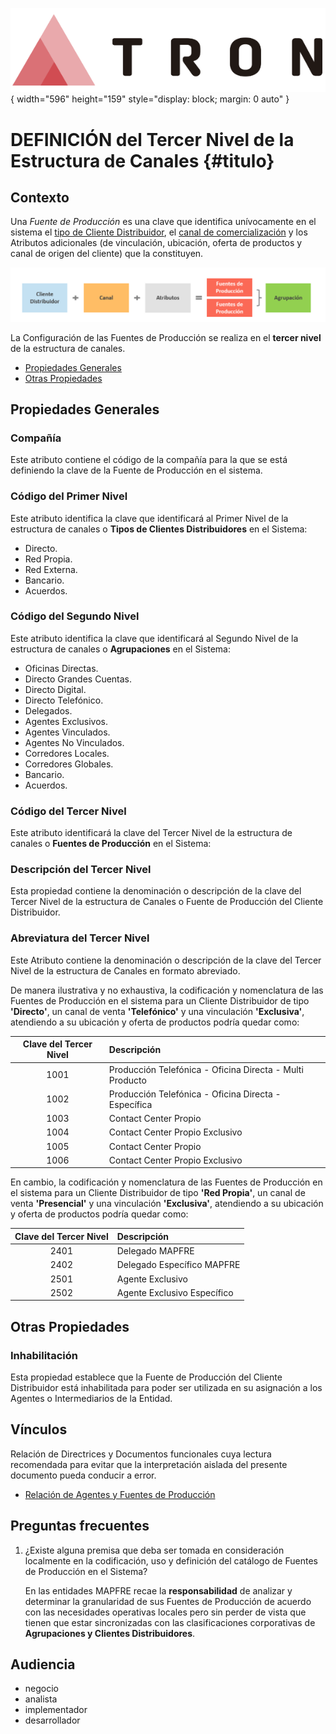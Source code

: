 ![Imagen LOGO](./00-Imagen/logo-TRON.png){ width="596" height="159" style="display: block; margin: 0 auto" }

# DEFINICIÓN del Tercer Nivel de la Estructura de Canales {#titulo}

## Contexto

Una *Fuente de Producción* es una clave que identifica unívocamente en el sistema el [tipo de Cliente Distribuidor](./DEFINICION-Nivel1-Cliente-Distribuidor.md), el [canal de comercialización] y los Atributos adicionales (de vinculación, ubicación, oferta de productos y canal de origen del cliente) que la constituyen.

![Fuente de Producción](./00-Imagen/Fuente-de-Produccion.png)

La Configuración de las Fuentes de Producción se realiza en el **tercer nivel** de la estructura de canales.

- [Propiedades Generales](#propiedades-generales)
- [Otras Propiedades](#otras-propiedades)

## Propiedades Generales

### **Compañía**

Este atributo contiene el código de la compañía para la que se está definiendo la clave de la Fuente de Producción en el sistema.

### **Código del Primer Nivel**

Este atributo identifica la clave que identificará al Primer Nivel de la estructura de canales o **Tipos de Clientes Distribuidores** en el Sistema:

- Directo.
- Red Propia.
- Red Externa.
- Bancario.
- Acuerdos.

### **Código del Segundo Nivel**

Este atributo identifica la clave que identificará al Segundo Nivel de la estructura de canales o **Agrupaciones** en el Sistema:

- Oficinas Directas.
- Directo Grandes Cuentas.
- Directo Digital.
- Directo Telefónico.
- Delegados.
- Agentes Exclusivos.
- Agentes Vinculados.
- Agentes No Vinculados.
- Corredores Locales.
- Corredores Globales.
- Bancario.
- Acuerdos.

### **Código del Tercer Nivel**

Este atributo identificará la clave del Tercer Nivel de la estructura de canales o **Fuentes de Producción** en el Sistema:

### **Descripción del Tercer Nivel**

Esta propiedad contiene la denominación o descripción de la clave del Tercer Nivel de la estructura de Canales o Fuente de Producción del Cliente Distribuidor.

### **Abreviatura del Tercer Nivel**

Este Atributo contiene la denominación o descripción de la clave del Tercer Nivel de la estructura de Canales en formato abreviado.

De manera ilustrativa y no exhaustiva, la codificación y nomenclatura de las Fuentes de Producción en el sistema para un Cliente Distribuidor de tipo **'Directo'**, un canal de venta **'Telefónico'** y una vinculación **'Exclusiva'**, atendiendo a su ubicación y oferta de productos podría quedar como:

| Clave del Tercer Nivel  | Descripción                                              |
| :-----------:           | :-----------                                             |
| 1001                    | Producción Telefónica - Oficina Directa - Multi Producto |
| 1002                    | Producción Telefónica - Oficina Directa - Específica     |
| 1003                    | Contact Center Propio                                    |
| 1004                    | Contact Center Propio Exclusivo                          |
| 1005                    | Contact Center Propio                                    |
| 1006                    | Contact Center Propio Exclusivo                          |

En cambio, la codificación y nomenclatura de las Fuentes de Producción en el sistema para un Cliente Distribuidor de tipo **'Red Propia'**, un canal de venta **'Presencial'** y una vinculación **'Exclusiva'**, atendiendo a su ubicación y oferta de productos podría quedar como:

| Clave del Tercer Nivel  | Descripción                 |
| :-----------:           | :-----------                |
| 2401                    | Delegado MAPFRE             |
| 2402                    | Delegado Específico MAPFRE  |
| 2501                    | Agente Exclusivo            |
| 2502                    | Agente Exclusivo Específico |

## Otras Propiedades

### **Inhabilitación**

Esta propiedad establece que la Fuente de Producción del Cliente Distribuidor está inhabilitada para poder ser utilizada en su asignación a los Agentes o Intermediarios de la Entidad.

## Vínculos

Relación de Directrices y Documentos funcionales cuya lectura recomendada para evitar que la interpretación aislada del presente documento pueda conducir a error.

- [Relación de Agentes y Fuentes de Producción](./DEFINICION-Relacion-Fuente-de-Produccion-Agente.md)

## Preguntas frecuentes

1. ¿Existe alguna premisa que deba ser tomada en consideración localmente en la codificación, uso y definición del catálogo de Fuentes de Producción en el Sistema?

    En las entidades MAPFRE recae la __responsabilidad__ de analizar y determinar la granularidad de sus Fuentes de Producción de acuerdo con las necesidades operativas locales pero sin perder de vista que tienen que estar sincronizadas con las clasificaciones corporativas de **Agrupaciones y Clientes Distribuidores**.

## Audiencia

  - negocio
  - analista
  - implementador
  - desarrollador

[Canal de comercialización]: <../../../../../../01-TRON/99-Terminos/TRON-Terminos-Comunes.md#canal-canal>

[Tabla TRON: A1000723]:<>